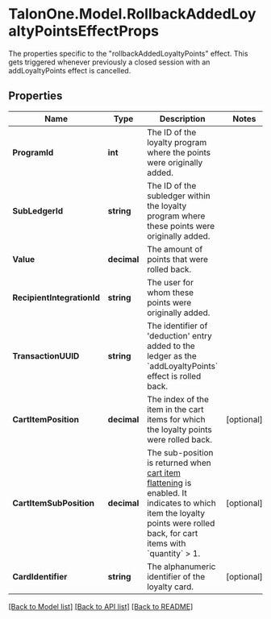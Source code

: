 # TalonOne.Model.RollbackAddedLoyaltyPointsEffectProps
The properties specific to the \"rollbackAddedLoyaltyPoints\" effect. This gets triggered whenever previously a closed session with an addLoyaltyPoints effect is cancelled.
## Properties

Name | Type | Description | Notes
------------ | ------------- | ------------- | -------------
**ProgramId** | **int** | The ID of the loyalty program where the points were originally added. | 
**SubLedgerId** | **string** | The ID of the subledger within the loyalty program where these points were originally added. | 
**Value** | **decimal** | The amount of points that were rolled back. | 
**RecipientIntegrationId** | **string** | The user for whom these points were originally added. | 
**TransactionUUID** | **string** | The identifier of &#39;deduction&#39; entry added to the ledger as the &#x60;addLoyaltyPoints&#x60; effect is rolled back. | 
**CartItemPosition** | **decimal** | The index of the item in the cart items for which the loyalty points were rolled back. | [optional] 
**CartItemSubPosition** | **decimal** | The sub-position is returned when [cart item flattening](https://docs.talon.one/docs/product/campaigns/managing-general-settings#flattening) is enabled. It indicates to which item the loyalty points were rolled back, for cart items with &#x60;quantity&#x60; &gt; 1.  | [optional] 
**CardIdentifier** | **string** | The alphanumeric identifier of the loyalty card.  | [optional] 

[[Back to Model list]](../README.md#documentation-for-models) [[Back to API list]](../README.md#documentation-for-api-endpoints) [[Back to README]](../README.md)

